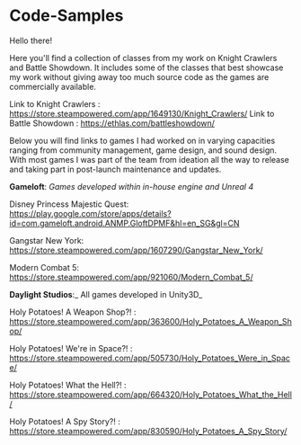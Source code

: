 # Code-Samples
Hello there! 

Here you'll find a collection of classes from my work on Knight Crawlers and Battle Showdown.
It includes some of the classes that best showcase my work without giving away too much source code as the games are commercially available.

Link to Knight Crawlers : https://store.steampowered.com/app/1649130/Knight_Crawlers/
Link to Battle Showdown : https://ethlas.com/battleshowdown/

Below you will find links to games I had worked on in varying capacities ranging from community management, game design, and sound design.
With most games I was part of the team from ideation all the way to release and taking part in post-launch maintenance and updates.

**Gameloft**: _Games developed within in-house engine and Unreal 4_

Disney Princess Majestic Quest: https://play.google.com/store/apps/details?id=com.gameloft.android.ANMP.GloftDPMF&hl=en_SG&gl=CN

Gangstar New York: https://store.steampowered.com/app/1607290/Gangstar_New_York/

Modern Combat 5: https://store.steampowered.com/app/921060/Modern_Combat_5/

**Daylight Studios**:_ All games developed in Unity3D_

Holy Potatoes! A Weapon Shop?! : https://store.steampowered.com/app/363600/Holy_Potatoes_A_Weapon_Shop/

Holy Potatoes! We're in Space?! : https://store.steampowered.com/app/505730/Holy_Potatoes_Were_in_Space/

Holy Potatoes! What the Hell?! : https://store.steampowered.com/app/664320/Holy_Potatoes_What_the_Hell/

Holy Potatoes! A Spy Story?! : https://store.steampowered.com/app/830590/Holy_Potatoes_A_Spy_Story/
